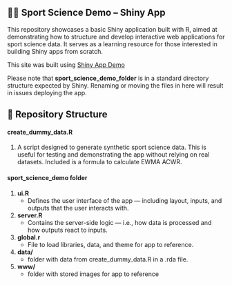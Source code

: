 ## 🏃‍♂️ Sport Science Demo – Shiny App

This repository showcases a basic Shiny application built with R, aimed at demonstrating how to structure and develop interactive web applications for sport science data. It serves as a learning resource for those interested in building Shiny apps from scratch.

This site was built using [Shiny App Demo](https://migvidal.shinyapps.io/sport_science_demo/)

Please note that **sport_science_demo_folder** is in a standard directory structure expected by Shiny. Renaming or moving the files in here will result in issues deploying the app.


## 📁 Repository Structure
#### **create_dummy_data.R**
1.  A script designed to generate synthetic sport science data. This is useful for testing and demonstrating the app without relying on real datasets. Included is a formula to calculate EWMA ACWR.
#### sport_science_demo folder
1. **ui.R**
   - Defines the user interface of the app — including layout, inputs, and outputs that the user interacts with.
2. **server.R**
   - Contains the server-side logic — i.e., how data is processed and how outputs react to inputs.
3. **global.r**
   - File to load libraries, data, and theme for app to reference. 	
3. **data/**
   - folder with data from create_dummy_data.R in a .rda file.
4. **www/**
   - folder with stored images for app to reference


